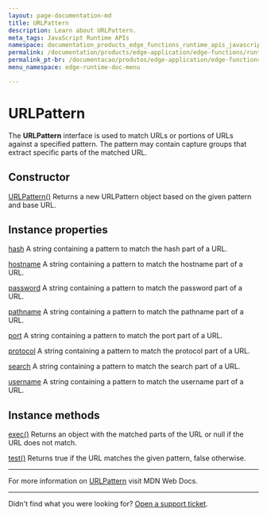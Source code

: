 ```yaml
---
layout: page-documentation-md
title: URLPattern
description: Learn about URLPattern.
meta_tags: JavaScript Runtime APIs
namespace: documentation_products_edge_functions_runtime_apis_javascript_url_pattern
permalink: /documentation/products/edge-application/edge-functions/runtime-apis/javascript/url-pattern/
permalink_pt-br: /documentacao/produtos/edge-application/edge-functions/runtime-apis/javascript/url-pattern/
menu_namespace: edge-runtime-doc-menu

---
```


# URLPattern

The **URLPattern** interface is used to match URLs or portions of URLs against a specified pattern. The pattern may contain capture groups that extract specific parts of the matched URL.

## Constructor

[URLPattern()](https://developer.mozilla.org/en-US/docs/Web/API/URLPattern/URLPattern)
Returns a new URLPattern object based on the given pattern and base URL.

## Instance properties

[hash](https://developer.mozilla.org/en-US/docs/Web/API/URLPattern/URLPattern)
A string containing a pattern to match the hash part of a URL.

[hostname](https://developer.mozilla.org/en-US/docs/Web/API/URLPattern/hostname)
A string containing a pattern to match the hostname part of a URL.

[password](https://developer.mozilla.org/en-US/docs/Web/API/URLPattern/password)
A string containing a pattern to match the password part of a URL.

[pathname](https://developer.mozilla.org/en-US/docs/Web/API/URLPattern/pathname)
A string containing a pattern to match the pathname part of a URL.

[port](https://developer.mozilla.org/en-US/docs/Web/API/URLPattern/port) 
A string containing a pattern to match the port part of a URL.

[protocol](https://developer.mozilla.org/en-US/docs/Web/API/URLPattern/protocol)
A string containing a pattern to match the protocol part of a URL.

[search](https://developer.mozilla.org/en-US/docs/Web/API/URLPattern/search) 
A string containing a pattern to match the search part of a URL.

[username](https://developer.mozilla.org/en-US/docs/Web/API/URLPattern/username)
A string containing a pattern to match the username part of a URL.

## Instance methods

[exec()](https://developer.mozilla.org/en-US/docs/Web/API/URLPattern/exec) 
Returns an object with the matched parts of the URL or null if the URL does not match.

[test()](https://developer.mozilla.org/en-US/docs/Web/API/URLPattern/test) 
Returns true if the URL matches the given pattern, false otherwise.

---

For more information on [URLPattern](https://developer.mozilla.org/en-US/docs/Web/API/URLPattern) visit MDN Web Docs.

---

Didn't find what you were looking for? [Open a support ticket](https://tickets.azion.com/).
